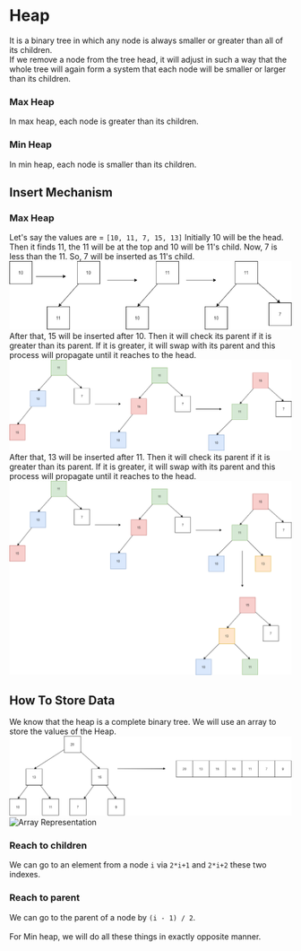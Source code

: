 # Heap
It is a binary tree in which any node is always smaller or greater than all of its 
children. <br /> If we remove a node from the tree head, it will adjust in such a 
way that the whole tree will again form a system that each node will be smaller or 
larger than its children.

### Max Heap
In max heap, each node is greater than its children.

### Min Heap
In min heap, each node is smaller than its children.

## Insert Mechanism
### Max Heap
Let's say the values are = `[10, 11, 7, 15, 13]`
Initially 10 will be the head. Then it finds 11, the 11 will be at the top and 10 
will be 11's child. Now, 7 is less than the 11. So, 7 will be inserted as 11's 
child. <br />
![](./Heap.drawio.png "Insert in Heap") 
<br /> After that, 15 will be inserted after 10. Then it will check its parent if it 
is greater than its parent. If it is greater, it will swap with its parent and this 
process will propagate until it reaches to the head. <br />
![](./Heap.drawio(1).png "Insert in Heap") 
<br />
After that, 13 will be inserted after 11. Then it will check its parent if it 
is greater than its parent. If it is greater, it will swap with its parent and this 
process will propagate until it reaches to the head. <br />
![](./Heap.drawio(2).png "Insert in Heap") 
<br />
## How To Store Data
We know that the heap is a complete binary tree. We will use an array to store the values of 
the Heap. <br />
![](./Heap-Array_respresentation.drawio.png "Array Representation")![](C:\Users\Fahim\Downloads\Heap-Array_respresentation.drawio.png "Array Representation") 

### Reach to children
We can go to an element from a node `i` via `2*i+1` and `2*i+2` these two indexes. 
### Reach to parent
We can go to the parent of a node by `(i - 1) / 2`. <br /> <br />
For Min heap, we will do all these things in exactly opposite manner. 